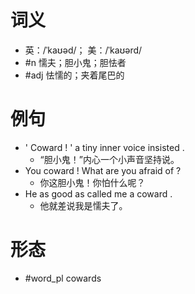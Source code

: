 # 词义
- 英：/ˈkaʊəd/； 美：/ˈkaʊərd/
- #n 懦夫；胆小鬼；胆怯者
- #adj 怯懦的；夹着尾巴的
# 例句
- ' Coward ! ' a tiny inner voice insisted .
	- “胆小鬼！”内心一个小声音坚持说。
- You coward ! What are you afraid of ?
	- 你这胆小鬼！你怕什么呢？
- He as good as called me a coward .
	- 他就差说我是懦夫了。
# 形态
- #word_pl cowards
